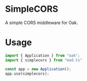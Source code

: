 # SimpleCORS
A simple CORS middleware for Oak.

# Usage
```ts
import { Application } from "oak";
import { simplecors } from "mod.ts"

const app = new Application();
app.use(simplecors);
```

